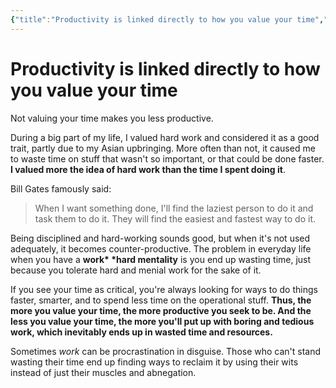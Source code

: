```yaml
---
{"title":"Productivity is linked directly to how you value your time","slug":"productivity-and-the-value-of-time","created":"2023-02-11T10:14:18.000Z","updated":"2024-12-07T19:25:14.386+01:00","dg-publish":true,"dg-list-home":true,"project":["[[noobthink.com]]"],"dg-path":"productivity-and-the-value-of-time.md","permalink":"/productivity-and-the-value-of-time/","dgPassFrontmatter":true}
---
```


# Productivity is linked directly to how you value your time
Not valuing your time makes you less productive.

During a big part of my life, I valued hard work and considered it as a good trait, partly due to my Asian upbringing. More often than not, it caused me to waste time on stuff that wasn't so important, or that could be done faster.
**I valued more the idea of hard work than the time I spent doing it**.

Bill Gates famously said:

> When I want something done, I'll find the laziest person to do it and task them to do it. They will find the easiest and fastest way to do it.

Being disciplined and hard-working sounds good, but when it's not used adequately, it becomes counter-productive. The problem in everyday life when you have a **work\* \*hard mentality** is you end up wasting time, just because you tolerate hard and menial work for the sake of it.

If you see your time as critical, you're always looking for ways to do things faster, smarter, and to spend less time on the operational stuff. **Thus, the more you value your time, the more productive you seek to be. And the less you value your time, the more you'll put up with boring and tedious work, which inevitably ends up in wasted time and resources.**

Sometimes _work_ can be procrastination in disguise.
Those who can't stand wasting their time end up finding ways to reclaim it by using their wits instead of just their muscles and abnegation.
